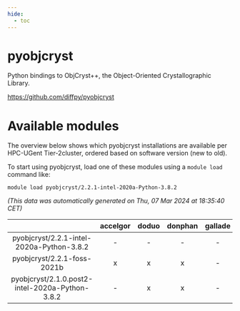 ```yaml
---
hide:
  - toc
---
```


pyobjcryst
==========


Python bindings to ObjCryst++, the Object-Oriented Crystallographic Library.

https://github.com/diffpy/pyobjcryst
# Available modules


The overview below shows which pyobjcryst installations are available per HPC-UGent Tier-2cluster, ordered based on software version (new to old).

To start using pyobjcryst, load one of these modules using a `module load` command like:

```shell
module load pyobjcryst/2.2.1-intel-2020a-Python-3.8.2
```

*(This data was automatically generated on Thu, 07 Mar 2024 at 18:35:40 CET)*  

| |accelgor|doduo|donphan|gallade|joltik|skitty|
| :---: | :---: | :---: | :---: | :---: | :---: | :---: |
|pyobjcryst/2.2.1-intel-2020a-Python-3.8.2|-|-|-|-|-|x|
|pyobjcryst/2.2.1-foss-2021b|x|x|x|-|x|x|
|pyobjcryst/2.1.0.post2-intel-2020a-Python-3.8.2|-|x|x|-|x|x|
